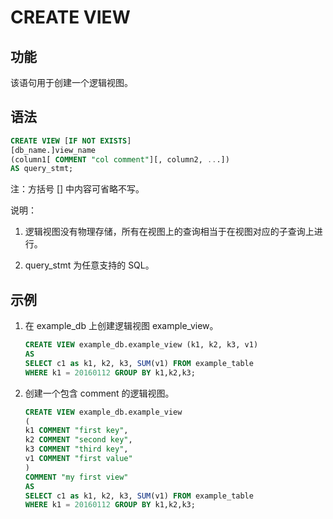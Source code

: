 # CREATE VIEW

## 功能

该语句用于创建一个逻辑视图。

## 语法

```sql
CREATE VIEW [IF NOT EXISTS]
[db_name.]view_name
(column1[ COMMENT "col comment"][, column2, ...])
AS query_stmt;
```

注：方括号 [] 中内容可省略不写。

说明：

1. 逻辑视图没有物理存储，所有在视图上的查询相当于在视图对应的子查询上进行。

2. query_stmt 为任意支持的 SQL。

## 示例

1. 在 example_db 上创建逻辑视图 example_view。

    ```sql
    CREATE VIEW example_db.example_view (k1, k2, k3, v1)
    AS
    SELECT c1 as k1, k2, k3, SUM(v1) FROM example_table
    WHERE k1 = 20160112 GROUP BY k1,k2,k3;
    ```

2. 创建一个包含 comment 的逻辑视图。

    ```sql
    CREATE VIEW example_db.example_view
    (
    k1 COMMENT "first key",
    k2 COMMENT "second key",
    k3 COMMENT "third key",
    v1 COMMENT "first value"
    )
    COMMENT "my first view"
    AS
    SELECT c1 as k1, k2, k3, SUM(v1) FROM example_table
    WHERE k1 = 20160112 GROUP BY k1,k2,k3;
    ```
